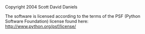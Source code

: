 Copyright 2004 Scott David Daniels

The software is licensed according to the terms of the PSF (Python Software Foundation) license found here: http://www.python.org/psf/license/
